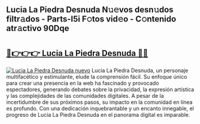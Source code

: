 ## Lucia La Piedra Desnuda N𝚞𝚎vos desn𝚞dos filtr𝚊dos - Parts-I5i F𝚘tos vid𝚎o - C𝚘ntenido atr𝚊ctivo 90Dqe

# <h2><a href="http://mbcfj9h.tromn.icu/?c=Lucia+La+Piedra+Desnuda">🔗👉👉👉 Lucia La Piedra Desnuda 🔗🔗</a></h2>

[![Lucia La Piedra Desnuda nuevo](https://i.imgur.com/pEAQMta.gif)](http://mbcfj9h.tromn.icu/?c=Lucia+La+Piedra+Desnuda)
Lucia La Piedra Desnuda, un personaje multifacético y estimulante, elude la comprensión fácil. Su enfoque único para crear una presencia en la web ha fascinado y provocado espectadores, generando debates sobre la privacidad, la expresión artística y las complejidades de las comunidades digitales. A pesar de la incertidumbre de sus próximos pasos, su impacto en la comunidad en línea es profundo. Con una dedicación inquebrantable y un encanto innegable, el progreso de Lucia La Piedra Desnuda en el panorama digital es imparable.
